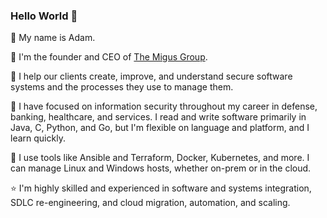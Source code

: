 ### Hello World 👋

📛 My name is Adam.

🏢 I'm the founder and CEO of [The Migus Group](https://migusgroup.com).

👔 I help our clients create, improve, and understand secure software systems and the processes they use to manage them.

📖 I have focused on information security throughout my career in defense, banking, healthcare, and services. I read and write software primarily in Java, C, Python, and Go, but I'm flexible on language and platform, and I learn quickly.

🧰 I use tools like Ansible and Terraform, Docker, Kubernetes, and more. I can manage Linux and Windows hosts, whether on-prem or in the cloud.

⭐ I'm highly skilled and experienced in software and systems integration, SDLC re-engineering, and cloud migration, automation, and scaling.

<!--
**amigus/amigus** is a ✨ _special_ ✨ repository because its `README.md` (this file) appears on your GitHub profile.

Here are some ideas to get you started:

- 🔭 I’m currently working on ...
- 🌱 I’m currently learning ...
- 👯 I’m looking to collaborate on ...
- 🤔 I’m looking for help with ...
- 💬 Ask me about ...
- 📫 How to reach me: ...
- 😄 Pronouns: ...
- ⚡ Fun fact: ...
-->
